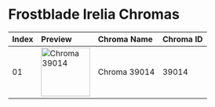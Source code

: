 # Frostblade Irelia Chromas

| Index | Preview | Chroma Name | Chroma ID |
|:---|:---|:---|:---|
| 01 | <img src='https://raw.communitydragon.org/latest/plugins/rcp-be-lol-game-data/global/default/v1/champion-chroma-images/39/39014.png' alt='Chroma 39014' width='100'> | Chroma 39014 | 39014 |
